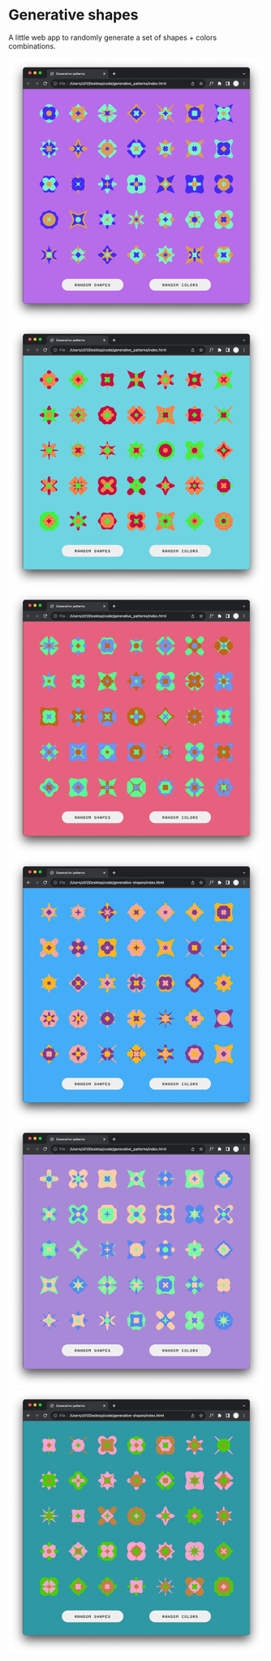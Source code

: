 # Generative shapes

A little web app to randomly generate a set of shapes + colors combinations.

![](https://github.com/MarieMalarme/generative-shapes/blob/main/visuals/1.png)
![](https://github.com/MarieMalarme/generative-shapes/blob/main/visuals/2.png)
![](https://github.com/MarieMalarme/generative-shapes/blob/main/visuals/3.png)
![](https://github.com/MarieMalarme/generative-shapes/blob/main/visuals/4.png)
![](https://github.com/MarieMalarme/generative-shapes/blob/main/visuals/5.png)
![](https://github.com/MarieMalarme/generative-shapes/blob/main/visuals/6.png)

